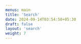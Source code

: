 ```yaml
---
menus: main
title: 'Search'
date: 2024-09-14T03:54:50+05:30
draft: false
layout: 'search'
weight: 7
---
```

